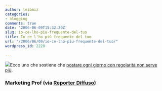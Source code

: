 ```yaml
---
author: leibniz
categories:
- blogging
comments: true
date: '2006-06-09T15:32:20Z'
slug: io-ce-lho-piu-frequente-del-tuo
title: Io ce l'ho più frequente del tuo
url: "/2006/06/09/io-ce-lho-piu-frequente-del-tuo/"
wordpress_id: 2220

---
```

![](https://www.ribabookshops.com/img/post.gif)Ecco uno che sostiene che [postare ogni giorno con regolarità non serve più](http://blog.marketingprofs.com/2006/06/w_why_blog_post_frequency_does.html).


### Marketing Prof (via [Reporter Diffuso](http://skytg24.blogs.com/sky_tg24_pianeta_internet/))
